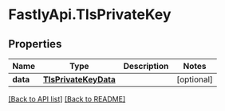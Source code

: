 # FastlyApi.TlsPrivateKey

## Properties

Name | Type | Description | Notes
------------ | ------------- | ------------- | -------------
**data** | [**TlsPrivateKeyData**](TlsPrivateKeyData.md) |  | [optional] 



[[Back to API list]](../../README.md#endpoints) [[Back to README]](../../README.md)
